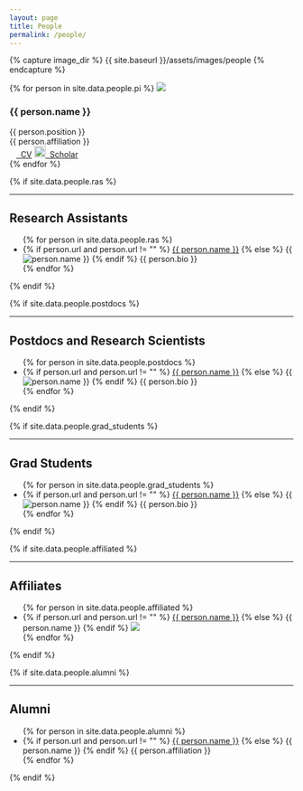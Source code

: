 ```yaml
---
layout: page
title: People
permalink: /people/
---
```


{% capture image_dir %}
{{ site.baseurl }}/assets/images/people
{% endcapture %}

<div class="page-header">
	{% for person in site.data.people.pi %}
	<img src="{{ image_dir }}/{{ person.image_path }}" class="avatar no-print" itemprop="image">
	<h3 class="header-name" itemprop="name">{{ person.name }}</h3>
	<div class="executive-summary" itemprop="description">
	{{ person.position }}<br/>
	{{ person.affiliation }}
	</div>
	<div class="contact-buttons">
		<a href="{{ site.baseurl }}/assets/pdf/cv.pdf" class="contact-button no-print"><img src="{{ site.baseurl }}/assets/images/icons/icon-cv.png" width="12px;">&nbsp; CV</a>
		<a href="{{ person.scholar_url }}" class="contact-button no-print"><img src="{{ site.baseurl }}/assets/images/icons/icon-scholar.png" width="20px;">&nbsp; Scholar</a>
	</div>
	<!--
	<div class="header-contact-info">
	Phone: (412) 268-5512, Email: schase (at) cmu.edu<br/>
	</div>
	<div class="address-items">
		<div class="address-item">
			<b>CNBC Office</b><br/>
			115N Mellon Institute<br/>
			Carnegie Mellon University<br/>
			4400 Fifth Avenue<br/>
			Pittsburgh, PA 15213<br/>
		</div>
		<div class="address-item">
			<b>BME Office</b><br/>
			4N113 Scott Hall<br/>
			Carnegie Mellon University<br/>
			5000 Forbes Avenue<br/>
			Pittsburgh, PA 15213<br/>
		</div>
	</div>
	-->
	{% endfor %}
</div>

{% if site.data.people.ras %}
<hr>
<h2>Research Assistants</h2>
<div class="resume-item">
	<ul class="person-item-list">
	{% for person in site.data.people.ras %}
	  <li class="person-item">
	  	<span class="person-item-name">
		    {% if person.url and person.url != "" %}
		    	<a href="{{ person.url }}">{{ person.name }}</a>
		    {% else %}
		    	{{ person.name }}
		    {% endif %}
		</span>
	    <div style="float: left;">
	    	<img src="{{ image_dir }}/{{ person.image_path }}" class="person-item-img" />
	    </div>
	    <span class="person-item-bio">{{ person.bio }}</span>
	    <div style="float: none; clear: both;"></div>
	  </li>
	{% endfor %}
	</ul>
</div>
{% endif %}

{% if site.data.people.postdocs %}
<hr>
<h2>Postdocs and Research Scientists</h2>
<div class="resume-item">
	<ul class="person-item-list">
	{% for person in site.data.people.postdocs %}
	  <li class="person-item">
	  	<span class="person-item-name">
		    {% if person.url and person.url != "" %}
		    	<a href="{{ person.url }}">{{ person.name }}</a>
		    {% else %}
		    	{{ person.name }}
		    {% endif %}
		</span>
	    <div style="float: left;">
	    	<img src="{{ image_dir }}/{{ person.image_path }}" class="person-item-img" />
	    </div>
	    <span class="person-item-bio">{{ person.bio }}</span>
	    <div style="float: none; clear: both;"></div>
	  </li>
	{% endfor %}
	</ul>
</div>
{% endif %}

{% if site.data.people.grad_students %}
<hr>
<h2>Grad Students</h2>
<div class="resume-item">
	<ul class="person-item-list">
	{% for person in site.data.people.grad_students %}
	  <li class="person-item">
	  	<span class="person-item-name">
		    {% if person.url and person.url != "" %}
		    	<a href="{{ person.url }}">{{ person.name }}</a>
		    {% else %}
		    	{{ person.name }}
		    {% endif %}
		</span>
	    <div style="float: left;">
	    	<img src="{{ image_dir }}/{{ person.image_path }}" class="person-item-img" />
	    </div>
	    <span class="person-item-bio">{{ person.bio }}</span>
	    <div style="float: none; clear: both;"></div>
	  </li>
	{% endfor %}
	</ul>
</div>
{% endif %}

{% if site.data.people.affiliated %}
<hr>
<h2>Affiliates</h2>
<div class="resume-item">
	<ul class="person-item-list">
	{% for person in site.data.people.affiliated %}
	  <li class="person-item">
	  	<span class="person-item-name">
	    {% if person.url and person.url != "" %}
	    	<a href="{{ person.url }}">{{ person.name }}</a>
	    {% else %}
	    	{{ person.name }}
	    {% endif %}
		</span>
	    <img src="{{ image_dir }}/{{ person.image_path }}" class="person-item-img"/>
	  </li>
	{% endfor %}
	</ul>
</div>
{% endif %}

{% if site.data.people.alumni %}
<hr>
<h2>Alumni</h2>
<div class="resume-item">
	<ul class="person-item-list">
	{% for person in site.data.people.alumni %}
	  <li class="person-item">
	  	<!-- <span class="person-item-name"> -->
	    {% if person.url and person.url != "" %}
	    	<a href="{{ person.url }}">{{ person.name }}</a>
	    {% else %}
	    	{{ person.name }}
	    {% endif %}
	    {{ person.affiliation }}
	    <!-- </span> -->
	  </li>
	{% endfor %}
	</ul>
</div>
{% endif %}
